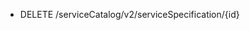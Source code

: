 <!--
    ATTENTION: This file was generated via gradle!
               Do NOT manually edit this file! Any such changes will be overwritten!
-->

* DELETE /serviceCatalog/v2/serviceSpecification/{id}
